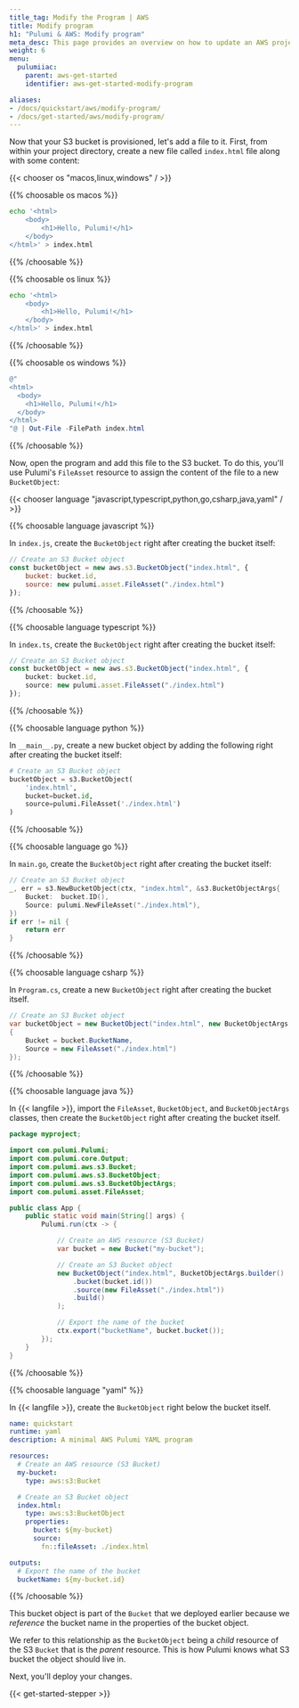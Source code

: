 ```yaml
---
title_tag: Modify the Program | AWS
title: Modify program
h1: "Pulumi & AWS: Modify program"
meta_desc: This page provides an overview on how to update an AWS project from a Pulumi program.
weight: 6
menu:
  pulumiiac:
    parent: aws-get-started
    identifier: aws-get-started-modify-program

aliases:
- /docs/quickstart/aws/modify-program/
- /docs/get-started/aws/modify-program/
---
```


Now that your S3 bucket is provisioned, let's add a file to it. First, from within your project directory, create a new file called `index.html` file along with some content:

{{< chooser os "macos,linux,windows" / >}}

{{% choosable os macos %}}

```bash
echo '<html>
    <body>
        <h1>Hello, Pulumi!</h1>
    </body>
</html>' > index.html
```

{{% /choosable %}}

{{% choosable os linux %}}

```bash
echo '<html>
    <body>
        <h1>Hello, Pulumi!</h1>
    </body>
</html>' > index.html
```

{{% /choosable %}}

{{% choosable os windows %}}

```powershell
@"
<html>
  <body>
    <h1>Hello, Pulumi!</h1>
  </body>
</html>
"@ | Out-File -FilePath index.html
```

{{% /choosable %}}

Now, open the program and add this file to the S3 bucket. To do this, you'll use Pulumi's `FileAsset` resource to assign the content of the file to a new  `BucketObject`:

{{< chooser language "javascript,typescript,python,go,csharp,java,yaml" / >}}

{{% choosable language javascript %}}

In `index.js`, create the `BucketObject` right after creating the bucket itself:

```javascript
// Create an S3 Bucket object
const bucketObject = new aws.s3.BucketObject("index.html", {
    bucket: bucket.id,
    source: new pulumi.asset.FileAsset("./index.html")
});
```

{{% /choosable %}}

{{% choosable language typescript %}}

In `index.ts`, create the `BucketObject` right after creating the bucket itself:

```typescript
// Create an S3 Bucket object
const bucketObject = new aws.s3.BucketObject("index.html", {
    bucket: bucket.id,
    source: new pulumi.asset.FileAsset("./index.html")
});
```

{{% /choosable %}}

{{% choosable language python %}}

In `__main__.py`, create a new bucket object by adding the following right after creating the bucket itself:

```python
# Create an S3 Bucket object
bucketObject = s3.BucketObject(
    'index.html',
    bucket=bucket.id,
    source=pulumi.FileAsset('./index.html')
)
```

{{% /choosable %}}

{{% choosable language go %}}

In `main.go`, create the `BucketObject` right after creating the bucket itself:

```go
// Create an S3 Bucket object
_, err = s3.NewBucketObject(ctx, "index.html", &s3.BucketObjectArgs{
    Bucket:  bucket.ID(),
    Source: pulumi.NewFileAsset("./index.html"),
})
if err != nil {
    return err
}
```

{{% /choosable %}}

{{% choosable language csharp %}}

In `Program.cs`, create a new `BucketObject` right after creating the bucket itself.

```csharp
// Create an S3 Bucket object
var bucketObject = new BucketObject("index.html", new BucketObjectArgs
{
    Bucket = bucket.BucketName,
    Source = new FileAsset("./index.html")
});
```

{{% /choosable %}}

{{% choosable language java %}}

In {{< langfile >}}, import the `FileAsset`, `BucketObject`, and `BucketObjectArgs` classes, then create the `BucketObject` right after creating the bucket itself.

```java
package myproject;

import com.pulumi.Pulumi;
import com.pulumi.core.Output;
import com.pulumi.aws.s3.Bucket;
import com.pulumi.aws.s3.BucketObject;
import com.pulumi.aws.s3.BucketObjectArgs;
import com.pulumi.asset.FileAsset;

public class App {
    public static void main(String[] args) {
        Pulumi.run(ctx -> {

            // Create an AWS resource (S3 Bucket)
            var bucket = new Bucket("my-bucket");

            // Create an S3 Bucket object
            new BucketObject("index.html", BucketObjectArgs.builder()
                .bucket(bucket.id())
                .source(new FileAsset("./index.html"))
                .build()
            );

            // Export the name of the bucket
            ctx.export("bucketName", bucket.bucket());
        });
    }
}
```

{{% /choosable %}}

{{% choosable language "yaml" %}}

In {{< langfile >}}, create the `BucketObject` right below the bucket itself.

```yaml
name: quickstart
runtime: yaml
description: A minimal AWS Pulumi YAML program

resources:
  # Create an AWS resource (S3 Bucket)
  my-bucket:
    type: aws:s3:Bucket

  # Create an S3 Bucket object
  index.html:
    type: aws:s3:BucketObject
    properties:
      bucket: ${my-bucket}
      source:
        fn::fileAsset: ./index.html

outputs:
  # Export the name of the bucket
  bucketName: ${my-bucket.id}
```

{{% /choosable %}}

This bucket object is part of the `Bucket` that we deployed earlier because we _reference_ the bucket name in the properties of the bucket object.

We refer to this relationship as the `BucketObject` being a _child_ resource of the S3 `Bucket` that is the _parent_ resource. This is how Pulumi knows what S3 bucket the object should live in.

Next, you'll deploy your changes.

{{< get-started-stepper >}}
